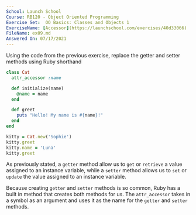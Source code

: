 ```yaml
---
School: Launch School  
Course: RB120 - Object Oriented Programming  
Exercise Set:  OO Basics: Classes and Objects 1  
ExerciseName: [Accessor](https://launchschool.com/exercises/40d33066)  
FileName: ex09.md  
Answered On: 07/17/2021  
---
```


Using the code from the previous exercise, replace the getter and setter methods using Ruby shorthand

```ruby
class Cat
  attr_accessor :name

  def initialize(name)
    @name = name
  end

  def greet
    puts "Hello! My name is #{name}!"
  end
end

kitty = Cat.new('Sophie')
kitty.greet
kitty.name = 'Luna'
kitty.greet
```

As previously stated, a `getter` method allow us to `get` or `retrieve` a value assigned to an instance variable, while a `setter` method allows us to `set` or `update` the value assigned to an instance variable.

Because creating `getter` and `setter` methods is so common, Ruby has a built in method that creates both methods for us. The `attr_accessor` takes in a symbol as an argument and uses it as the name for the `getter` and `setter` methods.